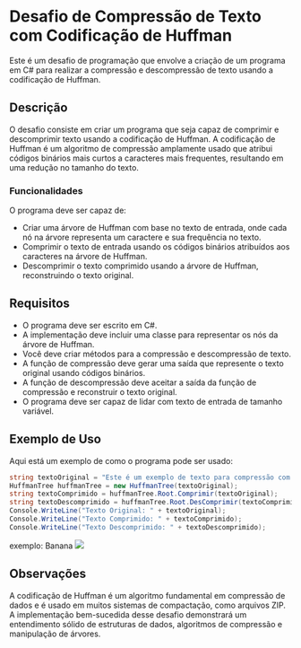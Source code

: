 # Desafio de Compressão de Texto com Codificação de Huffman

Este é um desafio de programação que envolve a criação de um programa em C# para realizar a compressão e descompressão de texto usando a codificação de Huffman.

## Descrição

O desafio consiste em criar um programa que seja capaz de comprimir e descomprimir texto usando a codificação de Huffman. A codificação de Huffman é um algoritmo de compressão amplamente usado que atribui códigos binários mais curtos a caracteres mais frequentes, resultando em uma redução no tamanho do texto.

### Funcionalidades

O programa deve ser capaz de:

- Criar uma árvore de Huffman com base no texto de entrada, onde cada nó na árvore representa um caractere e sua frequência no texto.
- Comprimir o texto de entrada usando os códigos binários atribuídos aos caracteres na árvore de Huffman.
- Descomprimir o texto comprimido usando a árvore de Huffman, reconstruindo o texto original.

## Requisitos

- O programa deve ser escrito em C#.
- A implementação deve incluir uma classe para representar os nós da árvore de Huffman.
- Você deve criar métodos para a compressão e descompressão de texto.
- A função de compressão deve gerar uma saída que represente o texto original usando códigos binários.
- A função de descompressão deve aceitar a saída da função de compressão e reconstruir o texto original.
- O programa deve ser capaz de lidar com texto de entrada de tamanho variável.
## Exemplo de Uso

Aqui está um exemplo de como o programa pode ser usado:

```csharp
string textoOriginal = "Este é um exemplo de texto para compressão com codificação de Huffman.";
HuffmanTree huffmanTree = new HuffmanTree(textoOriginal);
string textoComprimido = huffmanTree.Root.Comprimir(textoOriginal);
string textoDescomprimido = huffmanTree.Root.DesComprimir(textoComprimido);
Console.WriteLine("Texto Original: " + textoOriginal);
Console.WriteLine("Texto Comprimido: " + textoComprimido);
Console.WriteLine("Texto Descomprimido: " + textoDescomprimido);
```
exemplo: Banana
<img src="![Screenshot 2023-11-05 at 15-10-10 Huffman Tree - Computer Science Field Guide](https://github.com/JaymeFernandes/Desafios-Programmer/assets/143356448/7dd294c4-88e5-48ef-929a-f7eb4c3e64b9)
">

## Observações

A codificação de Huffman é um algoritmo fundamental em compressão de dados e é usado em muitos sistemas de compactação, como arquivos ZIP. A implementação bem-sucedida desse desafio demonstrará um entendimento sólido de estruturas de dados, algoritmos de compressão e manipulação de árvores.
